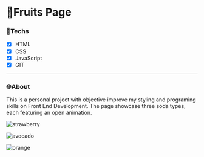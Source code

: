 # 🍓Fruits Page

### 🎯Techs
- [x] HTML
- [x] CSS
- [x] JavaScript
- [x] GIT

<hr>

### 🌐About
This is a personal project with objective improve my styling and programing skills on Front End Development.
The page showcase three soda types, each featuring an open animation.

![strawberry](https://github.com/user-attachments/assets/735a013e-c20e-47ad-ac3f-e71851794501)

![avocado](https://github.com/user-attachments/assets/8855e83d-197e-4007-8101-98a79f922101)

![orange](https://github.com/user-attachments/assets/72094c31-719e-4214-b34e-09f4e60d1c4c)
